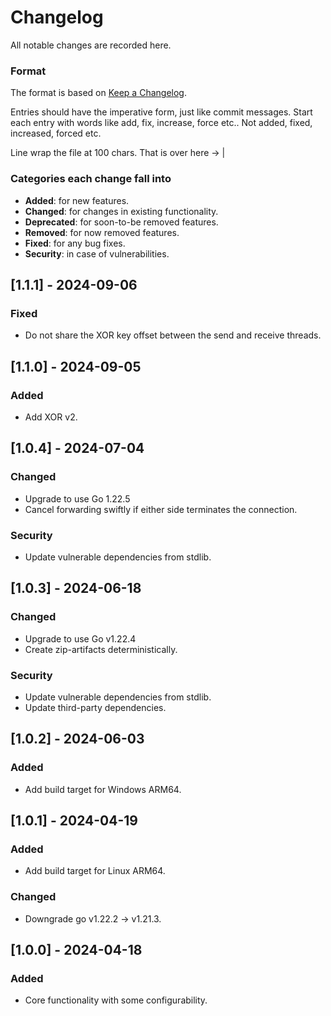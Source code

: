 # Changelog
All notable changes are recorded here.

### Format

The format is based on [Keep a Changelog](http://keepachangelog.com/en/1.0.0/).

Entries should have the imperative form, just like commit messages. Start each entry with words like
add, fix, increase, force etc.. Not added, fixed, increased, forced etc.

Line wrap the file at 100 chars.                                              That is over here -> |

### Categories each change fall into

* **Added**: for new features.
* **Changed**: for changes in existing functionality.
* **Deprecated**: for soon-to-be removed features.
* **Removed**: for now removed features.
* **Fixed**: for any bug fixes.
* **Security**: in case of vulnerabilities.

## [1.1.1] - 2024-09-06
### Fixed
- Do not share the XOR key offset between the send and receive threads.


## [1.1.0] - 2024-09-05
### Added
- Add XOR v2.


## [1.0.4] - 2024-07-04
### Changed
- Upgrade to use Go 1.22.5
- Cancel forwarding swiftly if either side terminates the connection.
### Security
- Update vulnerable dependencies from stdlib.


## [1.0.3] - 2024-06-18
### Changed
- Upgrade to use Go v1.22.4
- Create zip-artifacts deterministically.
### Security
- Update vulnerable dependencies from stdlib.
- Update third-party dependencies.


## [1.0.2] - 2024-06-03
### Added
- Add build target for Windows ARM64.


## [1.0.1] - 2024-04-19
### Added
- Add build target for Linux ARM64.
### Changed
- Downgrade go v1.22.2 -> v1.21.3.


## [1.0.0] - 2024-04-18
### Added
- Core functionality with some configurability.
